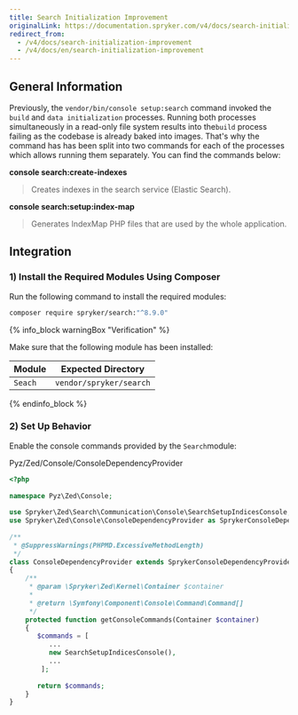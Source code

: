 ```yaml
---
title: Search Initialization Improvement
originalLink: https://documentation.spryker.com/v4/docs/search-initialization-improvement
redirect_from:
  - /v4/docs/search-initialization-improvement
  - /v4/docs/en/search-initialization-improvement
---
```


## General Information

Previously, the `vendor/bin/console setup:search` command invoked the `build` and `data initialization` processes. Running both processes simultaneously in a read-only file system results into the`build` process failing as the codebase is already baked into images. That's why the command has has been split into two commands for each of the processes which allows running them separately. You can find the commands below:

**console search:create-indexes**
>Creates indexes in the search service (Elastic Search).

**console search:setup:index-map**
>Generates IndexMap PHP files that are used by the whole application.

## Integration
### 1) Install the Required Modules Using Composer

Run the following command to install the required modules:
```bash
composer require spryker/search:"^8.9.0"
```

{% info_block warningBox "Verification" %}


Make sure that the following module has been installed:

| Module | Expected Directory |
| --- | --- |
| `Seach` | `vendor/spryker/search` |

{% endinfo_block %}

### 2) Set Up Behavior

Enable the console commands provided by the `Search`module:

Pyz/Zed/Console/ConsoleDependencyProvider
    
```php
<?php
 
namespace Pyz\Zed\Console;
   
use Spryker\Zed\Search\Communication\Console\SearchSetupIndicesConsole;
use Spryker\Zed\Console\ConsoleDependencyProvider as SprykerConsoleDependencyProvider;
   
/**
 * @SuppressWarnings(PHPMD.ExcessiveMethodLength)
 */
class ConsoleDependencyProvider extends SprykerConsoleDependencyProvider
{
    /**
     * @param \Spryker\Zed\Kernel\Container $container
     *
     * @return \Symfony\Component\Console\Command\Command[]
     */
    protected function getConsoleCommands(Container $container)
    {
       $commands = [
          ...
          new SearchSetupIndicesConsole(),
          ...
        ];
  
       return $commands;
    }
}
```
